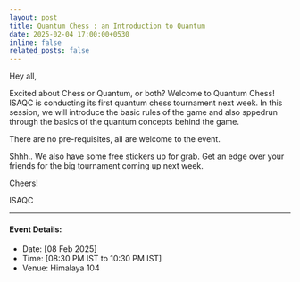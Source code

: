 ```yaml
---
layout: post
title: Quantum Chess : an Introduction to Quantum
date: 2025-02-04 17:00:00+0530
inline: false
related_posts: false
---
```

Hey all, 

Excited about Chess or Quantum, or both? Welcome to Quantum Chess!
ISAQC is conducting its first quantum chess tournament next week.
In this session, we will introduce the basic rules of the game and also sppedrun through the basics of the quantum concepts behind the game.

There are no pre-requisites, all are welcome to the event.

Shhh.. We also have some free stickers up for grab. Get an edge over your friends for the big tournament coming up next week.

Cheers!

ISAQC

***

#### Event Details:

<ul>
    <li> Date: [08 Feb 2025]</li>
    <li> Time: [08:30 PM IST to 10:30 PM IST] </li>
    <li> Venue: Himalaya 104 </li>
</ul>


